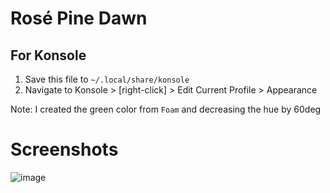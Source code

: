 # Rosé Pine Dawn
## For Konsole
1. Save this file to `~/.local/share/konsole`
2. Navigate to Konsole > [right-click] > Edit Current Profile > Appearance

Note: I created the green color from `Foam` and decreasing the hue by 60deg

# Screenshots
![image](https://github.com/VoxelPrismatic/theming/assets/45671764/3968e781-86a2-4c85-8ceb-de206520093b)
